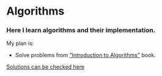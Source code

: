 # Algorithms

### Here I learn algorithms and their implementation.

My plan is:

- Solve problems from ["Introduction to Algorithms"](https://github.com/AigerimJ/algorithms/blob/master/Books/Thomas%20H.%20Cormen%2C%20Charles%20E.%20Leiserson%2C%20Ronald%20L.%20Rivest%2C%20Clifford%20Stein%20-%20Introduction%20to%20algorithms-The%20MIT%20Press%20(2009).pdf) book.

 [Solutions can be checked here ](https://walkccc.github.io/CLRS/)
